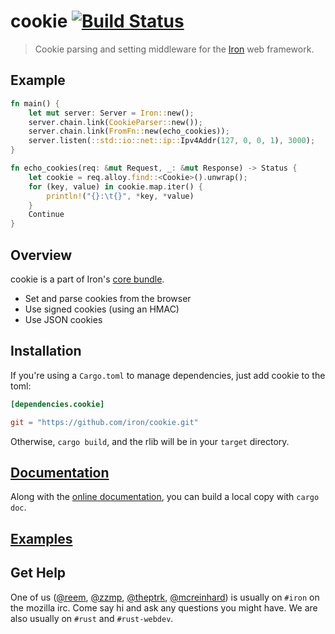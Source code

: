 cookie [![Build Status](https://secure.travis-ci.org/iron/cookie.png?branch=master)](https://travis-ci.org/iron/cookie)
====

> Cookie parsing and setting middleware for the [Iron](https://github.com/iron/iron) web framework.

## Example

```rust
fn main() {
    let mut server: Server = Iron::new();
    server.chain.link(CookieParser::new());
    server.chain.link(FromFn::new(echo_cookies));
    server.listen(::std::io::net::ip::Ipv4Addr(127, 0, 0, 1), 3000);
}

fn echo_cookies(req: &mut Request, _: &mut Response) -> Status {
    let cookie = req.alloy.find::<Cookie>().unwrap();
    for (key, value) in cookie.map.iter() {
        println!("{}:\t{}", *key, *value)
    }
    Continue
}
```

## Overview

cookie is a part of Iron's [core bundle](https://github.com/iron/core).

- Set and parse cookies from the browser
- Use signed cookies (using an HMAC)
- Use JSON cookies

## Installation

If you're using a `Cargo.toml` to manage dependencies, just add cookie to the toml:

```toml
[dependencies.cookie]

git = "https://github.com/iron/cookie.git"
```

Otherwise, `cargo build`, and the rlib will be in your `target` directory.

## [Documentation](http://docs.ironframework.io/cookie)

Along with the [online documentation](http://docs.ironframework.io/cookie),
you can build a local copy with `cargo doc`.

## [Examples](/examples)

## Get Help

One of us ([@reem](https://github.com/reem/), [@zzmp](https://github.com/zzmp/),
[@theptrk](https://github.com/theptrk/), [@mcreinhard](https://github.com/mcreinhard))
is usually on `#iron` on the mozilla irc. Come say hi and ask any questions you might have.
We are also usually on `#rust` and `#rust-webdev`.
